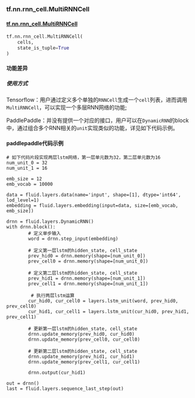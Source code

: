 ### tf.nn.rnn_cell.MultiRNNCell

#### [tf.nn.rnn_cell.MultiRNNCell](https://www.tensorflow.org/api_docs/python/tf/nn/rnn_cell/MultiRNNCell)

```python
tf.nn.rnn_cell.MultiRNNCell(
    cells,
    state_is_tuple=True
)
```

#### 功能差异

##### 使用方式
Tensorflow：用户通过定义多个单独的`RNNCell`生成一个`cell`列表，进而调用`MultiRNNCell`，可以实现一个多层RNN网络的功能;  

PaddlePaddle：并没有提供一个对应的接口，用户可以在`DynamicRNN`的block中，通过组合多个RNN相关的`unit`实现类似的功能，详见如下代码示例。


#### paddlepaddle代码示例
```
# 如下代码片段实现两层lstm网络，第一层单元数为32，第二层单元数为16
num_unit_0 = 32
num_unit_1 = 16

emb_size = 12
emb_vocab = 10000

data = fluid.layers.data(name='input', shape=[1], dtype='int64', lod_level=1)
embedding = fluid.layers.embedding(input=data, size=[emb_vocab, emb_size])
                                    
drnn = fluid.layers.DynamicRNN()
with drnn.block():
        # 定义单步输入
        word = drnn.step_input(embedding)
        
        # 定义第一层lstm的hidden_state, cell_state
        prev_hid0 = drnn.memory(shape=[num_unit_0])
        prev_cell0 = drnn.memory(shape=[num_unit_0])
        
        # 定义第二层lstm的hidden_state, cell_state
        prev_hid1 = drnn.memory(shape=[num_unit_1])
        prev_cell1 = drnn.memory(shape=[num_unit_1])

		 # 执行两层lstm运算
        cur_hid0, cur_cell0 = layers.lstm_unit(word, prev_hid0, prev_cell0)
        cur_hid1, cur_cell1 = layers.lstm_unit(cur_hid0, prev_hid1, prev_cell1)

        # 更新第一层lstm的hidden_state, cell_state
        drnn.update_memory(prev_hid0, cur_hid0)  
        drnn.update_memory(prev_cell0, cur_cell0)  
       
        # 更新第二层lstm的hidden_state, cell_state
        drnn.update_memory(prev_hid1, cur_hid1)  
        drnn.update_memory(prev_cell1, cur_cell1)  

        drnn.output(cur_hid1)

out = drnn()
last = fluid.layers.sequence_last_step(out)
                                               

```